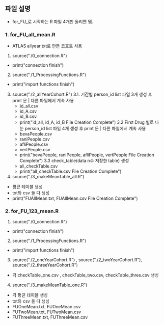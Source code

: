 ## 파일 설명

- for_FU_로 시작하는 R 파일 4개만 돌리면 됌.

### 1. for_FU_all_mean.R
* ATLAS allyear.txt로 만든 코호트 사용
1. source("./0_connection.R")
  - print("connection finish")
2. source("./1_ProcessingFunctions.R")
  - print("import functions finish")
3. source("./2_allYearCohort.R")
  3.1. 기간별 person_id list 파일 3개 생성 후 print 문
  | 다른 파일에서 계속 사용
    - id_all.csv
    - id_A.csv
    - id_B.csv
    - print("id_all, id_A, id_B File Creation Complete")
  3.2 First Drug 별로 나눈 person_id list 파일 4개 생성 후 print 문
  | 다른 파일에서 계속 사용
    - bevaPeople.csv
    - raniPeople.csv
    - afliPeople.csv
    - vertPeople.csv
    - print("bevaPeople, raniPeople, afliPeople, vertPeople File Creation Complete")
    3.3 check_table(data n수 저장한 table) 생성
    - all_checkTable.csv
    - print("all_checkTable.csv File Creation Complete")
4. source("./3_makeMeanTable_all.R")
  - 평균 테이블 생성
  - txt와 csv 둘 다 생성
  - print("FUAllMean.txt, FUAllMean.csv File Creation Complete")
  

### 2. for_FU_123_mean.R

1. source("./0_connection.R")
  - print("connection finish")
2. source("./1_ProcessingFunctions.R")
  - print("import functions finish")
3. source("./2_oneYearCohort.R") , source("./2_twoYearCohort.R"), source("./2_threeYearCohort.R")
  - 각 checkTable_one.csv , checkTable_two.csv, checkTable_three.csv 생성 
4. source("./3_makeMeanTable_one.R")
  - 각 평균 테이블 생성
  - txt와 csv 둘 다 생성
  - FUOneMean.txt, FUOneMean.csv
  - FUTwoMean.txt, FUTwoMean.csv
  - FUThreeMean.txt, FUThreeMean.csv
